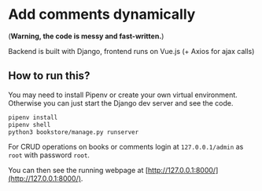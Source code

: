 # Add comments dynamically
(**Warning, the code is messy and fast-written.**)

Backend is built with Django, frontend runs on Vue.js (+ Axios for ajax calls)

## How to run this?
You may need to install Pipenv or create your own virtual environment. Otherwise you can 
just start the Django dev server and see the code.
```bash
pipenv install
pipenv shell
python3 bookstore/manage.py runserver
```

For CRUD operations on books or comments login at `127.0.0.1/admin` as `root` with password `root`.


You can then see the running webpage at [http://127.0.0.1:8000/](http://127.0.0.1:8000/).
